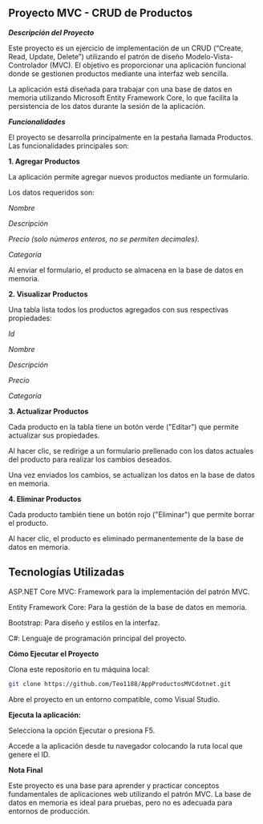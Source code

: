 ## Proyecto MVC - CRUD de Productos

**_Descripción del Proyecto_**

Este proyecto es un ejercicio de implementación de un CRUD (“Create, Read, Update, Delete”) utilizando el patrón de diseño Modelo-Vista-Controlador (MVC). El objetivo es proporcionar una aplicación funcional donde se gestionen productos mediante una interfaz web sencilla.

La aplicación está diseñada para trabajar con una base de datos en memoria utilizando Microsoft Entity Framework Core, lo que facilita la persistencia de los datos durante la sesión de la aplicación.


**_Funcionalidades_**

El proyecto se desarrolla principalmente en la pestaña llamada Productos. Las funcionalidades principales son:


**1. Agregar Productos**

La aplicación permite agregar nuevos productos mediante un formulario.

Los datos requeridos son:

_Nombre_

_Descripción_

_Precio (solo números enteros, no se permiten decimales)._

_Categoría_

Al enviar el formulario, el producto se almacena en la base de datos en memoria.


**2. Visualizar Productos**

Una tabla lista todos los productos agregados con sus respectivas propiedades:

_Id_

_Nombre_

_Descripción_

_Precio_

_Categoría_


**3. Actualizar Productos**

Cada producto en la tabla tiene un botón verde ("Editar") que permite actualizar sus propiedades.

Al hacer clic, se redirige a un formulario prellenado con los datos actuales del producto para realizar los cambios deseados.

Una vez enviados los cambios, se actualizan los datos en la base de datos en memoria.


**4. Eliminar Productos**

Cada producto también tiene un botón rojo ("Eliminar") que permite borrar el producto.

Al hacer clic, el producto es eliminado permanentemente de la base de datos en memoria.


## Tecnologías Utilizadas

ASP.NET Core MVC: Framework para la implementación del patrón MVC.

Entity Framework Core: Para la gestión de la base de datos en memoria.

Bootstrap: Para diseño y estilos en la interfaz.

C#: Lenguaje de programación principal del proyecto.
 

**Cómo Ejecutar el Proyecto**

Clona este repositorio en tu máquina local:

```bash
git clone https://github.com/Teo1188/AppProductosMVCdotnet.git
```

Abre el proyecto en un entorno compatible, como Visual Studio.

**Ejecuta la aplicación:**

Selecciona la opción Ejecutar o presiona F5.

Accede a la aplicación desde tu navegador colocando la ruta local que genere el ID.

**Nota Final**

Este proyecto es una base para aprender y practicar conceptos fundamentales de aplicaciones web utilizando el patrón MVC. La base de datos en memoria es ideal para pruebas, pero no es adecuada para entornos de producción.
